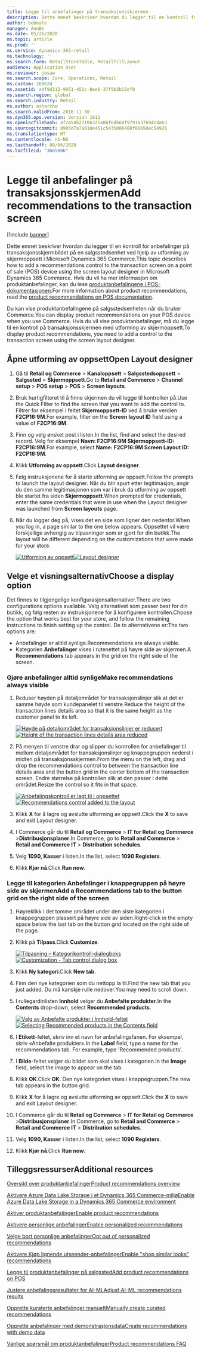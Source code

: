 ```yaml
---
title: Legge til anbefalinger på transaksjonsskjermen
description: Dette emnet beskriver hvordan du legger til en kontroll for anbefalinger på transaksjonsskjermbildet på en salgsstedsenhet ved hjelp av utforming av skjermoppsett i Microsoft Dynamics 365 Commerce.
author: bebeale
manager: AnnBe
ms.date: 05/26/2020
ms.topic: article
ms.prod: ''
ms.service: dynamics-365-retail
ms.technology: ''
ms.search.form: RetailStoreTable, RetailTillLayout
audience: Application User
ms.reviewer: josaw
ms.search.scope: Core, Operations, Retail
ms.custom: 260624
ms.assetid: a4f9d315-9951-451c-8ee6-37f9b3b15ef0
ms.search.region: global
ms.search.industry: Retail
ms.author: asharchw
ms.search.validFrom: 2016-11-30
ms.dyn365.ops.version: Version 1611
ms.openlocfilehash: af2450b27106325a86f6db68f9791637694cda63
ms.sourcegitcommit: 8905d7a7a010e451c5435086480f66650ec54926
ms.translationtype: HT
ms.contentlocale: nb-NO
ms.lasthandoff: 08/06/2020
ms.locfileid: "3665086"
---
```

# <a name="add-recommendations-to-the-transaction-screen"></a><span data-ttu-id="ba4aa-103">Legge til anbefalinger på transaksjonsskjermen</span><span class="sxs-lookup"><span data-stu-id="ba4aa-103">Add recommendations to the transaction screen</span></span>

[!include [banner](includes/banner.md)]


<span data-ttu-id="ba4aa-104">Dette emnet beskriver hvordan du legger til en kontroll for anbefalinger på transaksjonsskjermbildet på en salgsstedsenhet ved hjelp av utforming av skjermoppsett i Microsoft Dynamics 365 Commerce.</span><span class="sxs-lookup"><span data-stu-id="ba4aa-104">This topic describes how to add a recommendations control to the transaction screen on a point of sale (POS) device using the screen layout designer in Microsoft Dynamics 365 Commerce.</span></span> <span data-ttu-id="ba4aa-105">Hvis du vil ha mer informasjon om produktanbefalinger, kan du lese [produktanbefalingene i POS-dokumentasjonen](product.md).</span><span class="sxs-lookup"><span data-stu-id="ba4aa-105">For more information about product recommendations, read the  [product recommendations on POS documentation](product.md).</span></span>


<span data-ttu-id="ba4aa-106">Du kan vise produktanbefalingene på salgsstedsenheten når du bruker Commerce.</span><span class="sxs-lookup"><span data-stu-id="ba4aa-106">You can display product recommendations on your POS device when you use Commerce.</span></span> <span data-ttu-id="ba4aa-107">Hvis du vil vise produktanbefalinger, må du legge til en kontroll på transaksjonsskjermen med utforming av skjermoppsett.</span><span class="sxs-lookup"><span data-stu-id="ba4aa-107">To display product recommendations, you need to add a control to the transaction screen using the screen layout designer.</span></span> 

## <a name="open-layout-designer"></a><span data-ttu-id="ba4aa-108">Åpne utforming av oppsett</span><span class="sxs-lookup"><span data-stu-id="ba4aa-108">Open Layout designer</span></span>

1. <span data-ttu-id="ba4aa-109">Gå til **Retail og Commerce** &gt; **Kanaloppsett** &gt; **Salgsstedsoppsett** &gt; **Salgssted** &gt; **Skjermoppsett**.</span><span class="sxs-lookup"><span data-stu-id="ba4aa-109">Go to **Retail and Commerce** &gt; **Channel setup** &gt; **POS setup** &gt; **POS** &gt; **Screen layouts**.</span></span>
2. <span data-ttu-id="ba4aa-110">Bruk hurtigfilteret til å finne skjermen du vil legge til kontrollen på.</span><span class="sxs-lookup"><span data-stu-id="ba4aa-110">Use the Quick Filter to find the screen that you want to add the control to.</span></span> <span data-ttu-id="ba4aa-111">Filtrer for eksempel i feltet **Skjermoppsett-ID** ved å bruke verdien **F2CP16:9M**.</span><span class="sxs-lookup"><span data-stu-id="ba4aa-111">For example, filter on the **Screen layout ID** field using a value of **F2CP16:9M**.</span></span>
3. <span data-ttu-id="ba4aa-112">Finn og velg ønsket post i listen.</span><span class="sxs-lookup"><span data-stu-id="ba4aa-112">In the list, find and select the desired record.</span></span> <span data-ttu-id="ba4aa-113">Velg for eksempel **Navn: F2CP16:9M Skjermoppsett-ID: F2CP16:9M**.</span><span class="sxs-lookup"><span data-stu-id="ba4aa-113">For example, select **Name: F2CP16:9M Screen Layout ID: F2CP16:9M**.</span></span>
4. <span data-ttu-id="ba4aa-114">Klikk **Utforming av oppsett**.</span><span class="sxs-lookup"><span data-stu-id="ba4aa-114">Click **Layout designer**.</span></span>
5. <span data-ttu-id="ba4aa-115">Følg instruksjonene for å starte utforming av oppsett.</span><span class="sxs-lookup"><span data-stu-id="ba4aa-115">Follow the prompts to launch the layout designer.</span></span> <span data-ttu-id="ba4aa-116">Når du blir spurt etter legitimasjon, angir du den samme legitimasjonen som var i bruk da utforming av oppsett ble startet fra siden **Skjermoppsett**.</span><span class="sxs-lookup"><span data-stu-id="ba4aa-116">When prompted for credentials, enter the same credentials that were in use when the Layout designer was launched from **Screen layouts** page.</span></span>
6. <span data-ttu-id="ba4aa-117">Når du logger deg på, vises det en side som ligner den nedenfor.</span><span class="sxs-lookup"><span data-stu-id="ba4aa-117">When you log in, a page similar to the one below appears.</span></span> <span data-ttu-id="ba4aa-118">Oppsettet vil være forskjellige avhengig av tilpasninger som er gjort for din butikk.</span><span class="sxs-lookup"><span data-stu-id="ba4aa-118">The layout will be different depending on the customizations that were made for your store.</span></span>


    <span data-ttu-id="ba4aa-119">[![Utforming av oppsett](./media/screenlayout-pic-1.png)](./media/screenlayout-pic-1.png)</span><span class="sxs-lookup"><span data-stu-id="ba4aa-119">[![Layout designer](./media/screenlayout-pic-1.png)](./media/screenlayout-pic-1.png)</span></span>

## <a name="choose-a-display-option"></a><span data-ttu-id="ba4aa-120">Velge et visningsalternativ</span><span class="sxs-lookup"><span data-stu-id="ba4aa-120">Choose a display option</span></span>

<span data-ttu-id="ba4aa-121">Det finnes to tilgjengelige konfigurasjonsalternativer.</span><span class="sxs-lookup"><span data-stu-id="ba4aa-121">There are two configurations options available.</span></span> <span data-ttu-id="ba4aa-122">Velg alternativet som passer best for din butikk, og følg resten av instruksjonene for å konfigurere kontrollen.</span><span class="sxs-lookup"><span data-stu-id="ba4aa-122">Choose the option that works best for your store, and follow the remaining instructions to finish setting up the control.</span></span> <span data-ttu-id="ba4aa-123">De to alternativene er:</span><span class="sxs-lookup"><span data-stu-id="ba4aa-123">The two options are:</span></span>

- <span data-ttu-id="ba4aa-124">Anbefalinger er alltid synlige.</span><span class="sxs-lookup"><span data-stu-id="ba4aa-124">Recommendations are always visible.</span></span>
- <span data-ttu-id="ba4aa-125">Kategorien **Anbefalinger** vises i rutenettet på høyre side av skjermen.</span><span class="sxs-lookup"><span data-stu-id="ba4aa-125">A **Recommendations** tab appears in the grid on the right side of the screen.</span></span>

### <a name="make-recommendations-always-visible"></a><span data-ttu-id="ba4aa-126">Gjøre anbefalinger alltid synlige</span><span class="sxs-lookup"><span data-stu-id="ba4aa-126">Make recommendations always visible</span></span>


1. <span data-ttu-id="ba4aa-127">Reduser høyden på detaljområdet for transaksjonslinjer slik at det er samme høyde som kundepanelet til venstre.</span><span class="sxs-lookup"><span data-stu-id="ba4aa-127">Reduce the height of the transaction lines details area so that it is the same height as the customer panel to its left.</span></span>


    <span data-ttu-id="ba4aa-128">[![Høyde på detaljområdet for transaksjonslinjer er redusert](./media/screenlayout-pic-2.png)](./media/screenlayout-pic-2.png)</span><span class="sxs-lookup"><span data-stu-id="ba4aa-128">[![Height of the transaction lines details area reduced](./media/screenlayout-pic-2.png)](./media/screenlayout-pic-2.png)</span></span>

2. <span data-ttu-id="ba4aa-129">På menyen til venstre drar og slipper du kontrollen for anbefalinger til mellom detaljområdet for transaksjonslinjer og knappegruppen nederst i midten på transaksjonsskjermen.</span><span class="sxs-lookup"><span data-stu-id="ba4aa-129">From the menu on the left, drag and drop the recommendations control to between the transaction line details area and the button grid in the center bottom of the transaction screen.</span></span> <span data-ttu-id="ba4aa-130">Endre størrelse på kontrollen slik at den passer i dette området.</span><span class="sxs-lookup"><span data-stu-id="ba4aa-130">Resize the control so it fits in that space.</span></span>

    <span data-ttu-id="ba4aa-131">[![Anbefalingskontroll er lagt til i oppsettet](./media/screenlayout-pic-3.png)](./media/screenlayout-pic-3.png)</span><span class="sxs-lookup"><span data-stu-id="ba4aa-131">[![Recommendations control added to the layout](./media/screenlayout-pic-3.png)](./media/screenlayout-pic-3.png)</span></span>


3. <span data-ttu-id="ba4aa-132">Klikk **X** for å lagre og avslutte utforming av oppsett.</span><span class="sxs-lookup"><span data-stu-id="ba4aa-132">Click the **X** to save and exit Layout designer.</span></span>
4. <span data-ttu-id="ba4aa-133">I Commerce går du til **Retail og Commerce** &gt; **IT for Retail og Commerce** &gt;**Distribusjonsplaner**.</span><span class="sxs-lookup"><span data-stu-id="ba4aa-133">In Commerce, go to **Retail and Commerce** &gt; **Retail and Commerce IT** &gt; **Distribution schedules**.</span></span>
5. <span data-ttu-id="ba4aa-134">Velg **1090, Kasser** i listen.</span><span class="sxs-lookup"><span data-stu-id="ba4aa-134">In the list, select **1090 Registers**.</span></span>
6. <span data-ttu-id="ba4aa-135">Klikk **Kjør nå**.</span><span class="sxs-lookup"><span data-stu-id="ba4aa-135">Click **Run now**.</span></span>


### <a name="add-a-recommendations-tab-to-the-button-grid-on-the-right-side-of-the-screen"></a><span data-ttu-id="ba4aa-136">Legge til kategorien Anbefalinger i knappegruppen på høyre side av skjermen</span><span class="sxs-lookup"><span data-stu-id="ba4aa-136">Add a Recommendations tab to the button grid on the right side of the screen</span></span>

1. <span data-ttu-id="ba4aa-137">Høyreklikk i det tomme området under den siste kategorien i knappegruppen plassert på høyre side av siden.</span><span class="sxs-lookup"><span data-stu-id="ba4aa-137">Right-click in the empty space below the last tab on the button grid located on the right side of the page.</span></span>

2. <span data-ttu-id="ba4aa-138">Klikk på **Tilpass**.</span><span class="sxs-lookup"><span data-stu-id="ba4aa-138">Click **Customize**.</span></span>

    <span data-ttu-id="ba4aa-139">[![Tilpasning – Kategorikontroll-dialogboks](./media/pic-5.png)](./media/pic-5.png)</span><span class="sxs-lookup"><span data-stu-id="ba4aa-139">[![Customization - Tab control dialog box](./media/pic-5.png)](./media/pic-5.png)</span></span>

3. <span data-ttu-id="ba4aa-140">Klikk **Ny kategori**.</span><span class="sxs-lookup"><span data-stu-id="ba4aa-140">Click **New tab**.</span></span>
4. <span data-ttu-id="ba4aa-141">Finn den nye kategorien som du nettopp la til.</span><span class="sxs-lookup"><span data-stu-id="ba4aa-141">Find the new tab that you just added.</span></span> <span data-ttu-id="ba4aa-142">Du må kanskje rulle nedover.</span><span class="sxs-lookup"><span data-stu-id="ba4aa-142">You may need to scroll down.</span></span>
5. <span data-ttu-id="ba4aa-143">I rullegardinlisten **Innhold** velger du **Anbefalte produkter**.</span><span class="sxs-lookup"><span data-stu-id="ba4aa-143">In the **Contents** drop-down, select **Recommended products**.</span></span>

    <span data-ttu-id="ba4aa-144">[![Valg av Anbefalte produkter i Innhold-feltet](./media/pic-6.png)](./media/pic-6.png)</span><span class="sxs-lookup"><span data-stu-id="ba4aa-144">[![Selecting Recommended products in the Contents field](./media/pic-6.png)](./media/pic-6.png)</span></span>

6. <span data-ttu-id="ba4aa-145">I **Etikett**-feltet, skriv inn et navn for anbefalingsfanen. For eksempel, skriv «Anbefalte produkter».</span><span class="sxs-lookup"><span data-stu-id="ba4aa-145">In the **Label** field, type a name for the recommendations tab. For example, type 'Recommended products'.</span></span>
7. <span data-ttu-id="ba4aa-146">I **Bilde**-feltet velger du bildet som skal vises i kategorien.</span><span class="sxs-lookup"><span data-stu-id="ba4aa-146">In the **Image** field, select the image to appear on the tab.</span></span>
8. <span data-ttu-id="ba4aa-147">Klikk **OK**.</span><span class="sxs-lookup"><span data-stu-id="ba4aa-147">Click **OK**.</span></span> <span data-ttu-id="ba4aa-148">Den nye kategorien vises i knappegruppen.</span><span class="sxs-lookup"><span data-stu-id="ba4aa-148">The new tab appears in the button grid.</span></span>
9. <span data-ttu-id="ba4aa-149">Klikk **X** for å lagre og avslutte utforming av oppsett.</span><span class="sxs-lookup"><span data-stu-id="ba4aa-149">Click the **X** to save and exit Layout designer.</span></span>
10. <span data-ttu-id="ba4aa-150">I Commerce går du til **Retail og Commerce** &gt; **IT for Retail og Commerce** &gt;**Distribusjonsplaner**.</span><span class="sxs-lookup"><span data-stu-id="ba4aa-150">In Commerce, go to **Retail and Commerce** &gt; **Retail and Commerce IT** &gt; **Distribution schedules**.</span></span>
11. <span data-ttu-id="ba4aa-151">Velg **1090, Kasser** i listen.</span><span class="sxs-lookup"><span data-stu-id="ba4aa-151">In the list, select **1090 Registers**.</span></span>
12. <span data-ttu-id="ba4aa-152">Klikk **Kjør nå**.</span><span class="sxs-lookup"><span data-stu-id="ba4aa-152">Click **Run now**.</span></span>

## <a name="additional-resources"></a><span data-ttu-id="ba4aa-153">Tilleggsressurser</span><span class="sxs-lookup"><span data-stu-id="ba4aa-153">Additional resources</span></span>

[<span data-ttu-id="ba4aa-154">Oversikt over produktanbefalinger</span><span class="sxs-lookup"><span data-stu-id="ba4aa-154">Product recommendations overview</span></span>](product-recommendations.md)

[<span data-ttu-id="ba4aa-155">Aktivere Azure Data Lake Storage i et Dynamics 365 Commerce-miljø</span><span class="sxs-lookup"><span data-stu-id="ba4aa-155">Enable Azure Data Lake Storage in a Dynamics 365 Commerce environment</span></span>](enable-adls-environment.md)

[<span data-ttu-id="ba4aa-156">Aktiver produktanbefalinger</span><span class="sxs-lookup"><span data-stu-id="ba4aa-156">Enable product recommendations</span></span>](enable-product-recommendations.md)

[<span data-ttu-id="ba4aa-157">Aktivere personlige anbefalinger</span><span class="sxs-lookup"><span data-stu-id="ba4aa-157">Enable personalized recommendations</span></span>](personalized-recommendations.md)

[<span data-ttu-id="ba4aa-158">Velge bort personlige anbefalinger</span><span class="sxs-lookup"><span data-stu-id="ba4aa-158">Opt out of personalized recommendations</span></span>](personalization-gdpr.md)

[<span data-ttu-id="ba4aa-159">Aktivere Kjøp lignende utseender-anbefalinger</span><span class="sxs-lookup"><span data-stu-id="ba4aa-159">Enable "shop similar looks" recommendations</span></span>](shop-similar-looks.md)

[<span data-ttu-id="ba4aa-160">Legge til produktanbefalinger på salgssted</span><span class="sxs-lookup"><span data-stu-id="ba4aa-160">Add product recommendations on POS</span></span>](product.md)

[<span data-ttu-id="ba4aa-161">Justere anbefalingsresultater for AI-ML</span><span class="sxs-lookup"><span data-stu-id="ba4aa-161">Adjust AI-ML recommendations results</span></span>](modify-product-recommendation-results.md)

[<span data-ttu-id="ba4aa-162">Opprette kuraterte anbefalinger manuelt</span><span class="sxs-lookup"><span data-stu-id="ba4aa-162">Manually create curated recommendations</span></span>](create-editorial-recommendation-lists.md)

[<span data-ttu-id="ba4aa-163">Opprette anbefalinger med demonstrasjonsdata</span><span class="sxs-lookup"><span data-stu-id="ba4aa-163">Create recommendations with demo data</span></span>](product-recommendations-demo-data.md)

[<span data-ttu-id="ba4aa-164">Vanlige spørsmål om produktanbefalinger</span><span class="sxs-lookup"><span data-stu-id="ba4aa-164">Product recommendations FAQ</span></span>](faq-recommendations.md)
